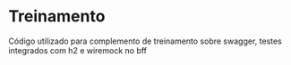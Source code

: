 # Treinamento
Código utilizado para complemento de treinamento sobre swagger, testes integrados com h2 e wiremock no bff
